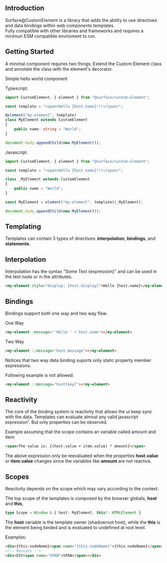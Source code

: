 ## Introduction
Surface@CustomElement is a library that adds the ability to use directives and data bindings within web components templates.  
Fully compatible with other libraries and frameworks and requires a minimun ESM compatible enviroment to run.

## Getting Started
A minimal component requires two things: Extend the Custom Element class and annotate the class with the element's decorator.

Simple hello world component

Typescript.
```ts
import CustomElement, { element } from "@surface/custom-element";

const template = "<span>Hello {host.name}!!!</span>";

@element("my-element", template)
class MyElement extends CustomElement
{
    public name: string = "World";
}

document.body.appendChild(new MyElement());
```

Javascript.
```js
import CustomElement, { element } from "@surface/custom-element";

const template = "<span>Hello {host.name}!!!</span>";

class _MyElement extends CustomElement
{
    public name = "World";
}

const MyElement = element("my-element", template)(_MyElement);

document.body.appendChild(new MyElement());
```

## Templating
Templates can contain 3 types of directives: **interpolation**, **bindings**, and **statements**.

## Interpolation
Interpolation has the syntax "Some Text {expression}" and can be used in the text node or in the attributes.

```html
<my-element style="display: {host.display}">Hello {host.name}</my-element>
```

## Bindings
Bindings support both one way and two way flow.

One Way
```html
<my-element :message="'Hello ' + host.name"></my-element>
```

Two Way
```html
<my-element ::message="host.message"></my-element>
```

Notices that two way data binding suports only static property member expressions.

Following example is not allowed.
```html
<my-element ::message="host[key]"></my-element>
```

## Reactivity
The core of the binding system is reactivity that allows the ui keep sync with the data.
Templates can evaluate almost any valid javascript expression¹. But only properties can be observed.

Example assuming that the scope contains an variable called amount and item:
```html
<span>The value is: {(host.value + item.value) * amount}</span>
```

The above expression only be reevaluated when the properties **host.value** or **item.value** changes since the variables like **amount** are not reactive.

## Scopes
Reactivity depends on the scope which may vary according to the context.

The top scope of the tamplates is composed by the browser globals, **host** and **this**,

```ts
type Scope = Window & { host: MyElement, this?: HTMLElement }
```

The **host** variable is the template owner (shadowroot host), while the **this** is the element being binded and is evaluated to undefined at root level.

Examples:
```html
<div>{this.nodeName}<span name="{this.nodeName}">{this.nodeName}</span></div>
<!-- Resusts -->
<div>DIV<span name="SPAN">SPAN</span></div>
```